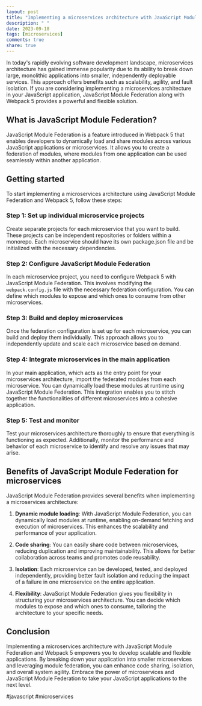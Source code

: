```yaml
---
layout: post
title: "Implementing a microservices architecture with JavaScript Module Federation and Webpack 5"
description: " "
date: 2023-09-18
tags: [microservices]
comments: true
share: true
---
```


In today's rapidly evolving software development landscape, microservices architecture has gained immense popularity due to its ability to break down large, monolithic applications into smaller, independently deployable services. This approach offers benefits such as scalability, agility, and fault isolation. If you are considering implementing a microservices architecture in your JavaScript application, JavaScript Module Federation along with Webpack 5 provides a powerful and flexible solution.

## What is JavaScript Module Federation?

JavaScript Module Federation is a feature introduced in Webpack 5 that enables developers to dynamically load and share modules across various JavaScript applications or microservices. It allows you to create a federation of modules, where modules from one application can be used seamlessly within another application.

## Getting started

To start implementing a microservices architecture using JavaScript Module Federation and Webpack 5, follow these steps:

### Step 1: Set up individual microservice projects

Create separate projects for each microservice that you want to build. These projects can be independent repositories or folders within a monorepo. Each microservice should have its own package.json file and be initialized with the necessary dependencies.

### Step 2: Configure JavaScript Module Federation

In each microservice project, you need to configure Webpack 5 with JavaScript Module Federation. This involves modifying the `webpack.config.js` file with the necessary federation configuration. You can define which modules to expose and which ones to consume from other microservices.

### Step 3: Build and deploy microservices

Once the federation configuration is set up for each microservice, you can build and deploy them individually. This approach allows you to independently update and scale each microservice based on demand.

### Step 4: Integrate microservices in the main application

In your main application, which acts as the entry point for your microservices architecture, import the federated modules from each microservice. You can dynamically load these modules at runtime using JavaScript Module Federation. This integration enables you to stitch together the functionalities of different microservices into a cohesive application.

### Step 5: Test and monitor

Test your microservices architecture thoroughly to ensure that everything is functioning as expected. Additionally, monitor the performance and behavior of each microservice to identify and resolve any issues that may arise.

## Benefits of JavaScript Module Federation for microservices

JavaScript Module Federation provides several benefits when implementing a microservices architecture:

1. **Dynamic module loading**: With JavaScript Module Federation, you can dynamically load modules at runtime, enabling on-demand fetching and execution of microservices. This enhances the scalability and performance of your application.

2. **Code sharing**: You can easily share code between microservices, reducing duplication and improving maintainability. This allows for better collaboration across teams and promotes code reusability.

3. **Isolation**: Each microservice can be developed, tested, and deployed independently, providing better fault isolation and reducing the impact of a failure in one microservice on the entire application.

4. **Flexibility**: JavaScript Module Federation gives you flexibility in structuring your microservices architecture. You can decide which modules to expose and which ones to consume, tailoring the architecture to your specific needs.

## Conclusion

Implementing a microservices architecture with JavaScript Module Federation and Webpack 5 empowers you to develop scalable and flexible applications. By breaking down your application into smaller microservices and leveraging module federation, you can enhance code sharing, isolation, and overall system agility. Embrace the power of microservices and JavaScript Module Federation to take your JavaScript applications to the next level.

#javascript #microservices